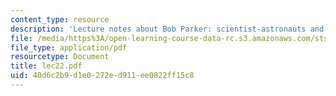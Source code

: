 ```yaml
---
content_type: resource
description: 'Lecture notes about Bob Parker: scientist-astronauts and lunar science.'
file: /media/https%3A/open-learning-course-data-rc.s3.amazonaws.com/sts-471j-engineering-apollo-the-moon-project-as-a-complex-system-spring-2007/40d6c2b9d1e0272ed911ee0822ff15c8_lec22.pdf
file_type: application/pdf
resourcetype: Document
title: lec22.pdf
uid: 40d6c2b9-d1e0-272e-d911-ee0822ff15c8
---
```

